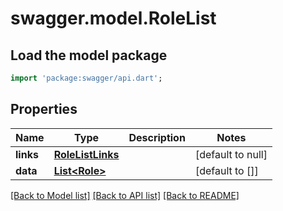 # swagger.model.RoleList

## Load the model package
```dart
import 'package:swagger/api.dart';
```

## Properties
Name | Type | Description | Notes
------------ | ------------- | ------------- | -------------
**links** | [**RoleListLinks**](RoleListLinks.md) |  | [default to null]
**data** | [**List&lt;Role&gt;**](Role.md) |  | [default to []]

[[Back to Model list]](../README.md#documentation-for-models) [[Back to API list]](../README.md#documentation-for-api-endpoints) [[Back to README]](../README.md)

